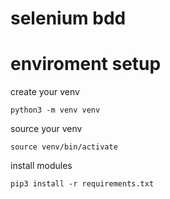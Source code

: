 # selenium bdd


# enviroment setup 
    
create your venv

    python3 -m venv venv 

source your venv 

    source venv/bin/activate

install modules 

    pip3 install -r requirements.txt
